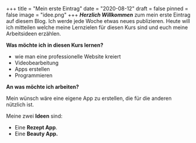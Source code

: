 +++
title = "Mein erste Eintrag"
date = "2020-08-12"
draft = false
pinned = false
image = "idee.png"
+++
***Herzlich Willkommen*** zum mein erste Eintrag auf diesem Blog. Ich werde jede Woche etwas neues publizieren. Heute will ich mitteilen welche meine Lernzielen für diesen Kurs sind und euch meine Arbeitsideen erzählen.

**Was möchte ich in diesen Kurs lernen?**

* wie man eine professionelle Website kreiert
* Videobearbeitung
* Apps erstellen
* Programmieren

**An was möchte ich arbeiten?**

Mein wünsch wäre eine eigene App zu erstellen, die für die anderen nützlich ist.

Meine zwei **Ideen** sind:

* Eine **Rezept App**. 
* Eine **Beauty App.**